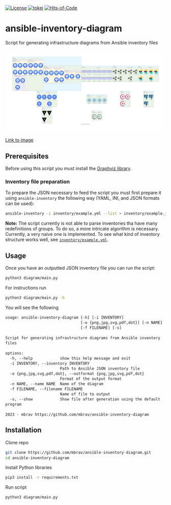 [![License](https://img.shields.io/badge/License-BSD_3--Clause-yellow.svg)](https://opensource.org/licenses/BSD-3-Clause)
[![tokei](https://tokei.rs/b1/github/mbrav/ansible-inventory-diagram?category=lines)](https://tokei.rs/b1/github/mbrav/ansible-inventory-diagram)
[![Hits-of-Code](https://hitsofcode.com/github/mbrav/ansible-inventory-diagram?branch=main)](https://hitsofcode.com/github/mbrav/ansible-inventory-diagram/view?branch=main)

# ansible-inventory-diagram

Script for generating infrastructure diagrams from Ansible inventory files

![Example diagram](./ansible_inventory_diagram.png)

[Link to image](https://github.com/mbrav/ansible-inventory-diagram/blob/main/ansible_inventory_diagram.png)

## Prerequisites

Before using this script you must install the [Graphviz library](https://graphviz.org/).

### Inventory file preparation

To prepare the JSON necessary to feed the script you must first prepare it using `ansible-inventory` the following way (YAML, INI, and JSON formats can be used):

```bash
ansible-inventory -i inventory/example.yml --list > inventory/example.json
```

**Note:** The script currently is not able to parse inventories tha have many redefinitions of groups. To do so, a more intricate algorithm is necessary. Currently, a very naive one is implemented. To see what kind of inventory structure works well, see [`inventory/example.yml`](inventory/example.yml).

## Usage

Once you have an outputted JSON inventory file you can run the script:

```bash
python3 diagram/main.py
```

For instructions run

```bash
python3 diagram/main.py -h
```

You will see the following

```text
usage: ansible-inventory-diagram [-h] [-i INVENTORY]
                                 [-o {png,jpg,svg,pdf,dot}] [-n NAME]
                                 [-f FILENAME] [-s]

Script for generating infrastructure diagrams from Ansible inventory files

options:
  -h, --help            show this help message and exit
  -i INVENTORY, --inventory INVENTORY
                        Path to Ansible JSON inventory file
  -o {png,jpg,svg,pdf,dot}, --outformat {png,jpg,svg,pdf,dot}
                        Format of the output format
  -n NAME, --name NAME  Name of the diagram
  -f FILENAME, --filename FILENAME
                        Name of file to output
  -s, --show            Show file after generation using the default program

2023 - mbrav https://github.com/mbrav/ansible-inventory-diagram
```

## Installation

Clone repo

```bash
git clone https://github.com/mbrav/ansible-inventory-diagram.git
cd ansible-inventory-diagram
```

Install Python libraries

```bash
pip3 install -r requirements.txt 
```

Run script

```bash
python3 diagram/main.py
```
